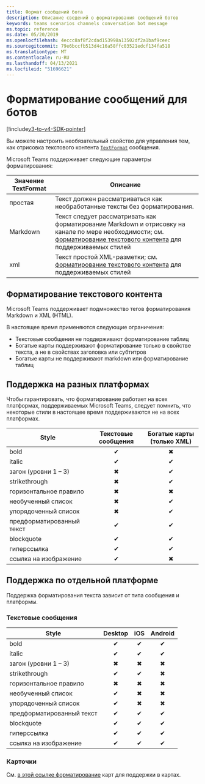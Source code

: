 ```yaml
---
title: Формат сообщений бота
description: Описание сведений о форматирования сообщений ботов
keywords: teams scenarios channels conversation bot message
ms.topic: reference
ms.date: 05/20/2019
ms.openlocfilehash: 4eccc8af8f2cdad153998a13502df2a1baf9ceec
ms.sourcegitcommit: 79e6bccfb513d4c16a58ffc03521edcf134fa518
ms.translationtype: MT
ms.contentlocale: ru-RU
ms.lasthandoff: 04/13/2021
ms.locfileid: "51696621"
---
```

# <a name="message-formatting-for-bots"></a>Форматирование сообщений для ботов

[!include[v3-to-v4-SDK-pointer](~/includes/v3-to-v4-pointer-bots.md)]

Вы можете настроить необязательный свойство для управления тем, как отрисовка текстового контента [`TextFormat`](/bot-framework/dotnet/bot-builder-dotnet-create-messages#customizing-a-message) сообщения.

Microsoft Teams поддерживает следующие параметры форматирования:

| Значение TextFormat | Описание |
| --- | --- |
| простая | Текст должен рассматриваться как необработанные тексты без форматирования. |
| Markdown | Текст следует рассматривать как форматирование Markdown и отрисовку на канале по мере необходимости; см. [форматирование текстового контента](#formatting-text-content) для поддерживаемых стилей |
| xml | Текст простой XML-разметки; см. [форматирование текстового контента](#formatting-text-content) для поддерживаемых стилей |

## <a name="formatting-text-content"></a>Форматирование текстового контента

Microsoft Teams поддерживает подмножество тегов форматирования Markdown и XML (HTML).

В настоящее время применяются следующие ограничения:

* Текстовые сообщения не поддерживают форматирование таблиц
* Богатые карты поддерживают форматирование только в свойстве текста, а не в свойствах заголовка или субтитров
* Богатые карты не поддерживают markdown или форматирование таблиц

## <a name="cross-platform-support"></a>Поддержка на разных платформах

Чтобы гарантировать, что форматирование работает на всех платформах, поддерживаемых Microsoft Teams, следует помнить, что некоторые стили в настоящее время поддерживаются не на всех платформах.

| Style                     | Текстовые сообщения | Богатые карты (только XML) |
| ---                       | :---: | :---: |
| bold                      | ✔ | ✖ |
| italic                    | ✔ | ✔ |
| загон (уровни 1 &ndash; 3) | ✖ | ✔ |
| strikethrough             | ✖ | ✔ |
| горизонтальное правило           | ✖ | ✖ |
| необученный список            | ✖ | ✔ |
| упорядоченный список              | ✖ | ✔ |
| предформатированный текст         | ✔ | ✔ |
| blockquote                | ✔ | ✔ |
| гиперссылка                 | ✔ | ✔ |
| ссылка на изображение                | ✔ | ✖ |

## <a name="support-by-individual-platform"></a>Поддержка по отдельной платформе

Поддержка форматирования текста зависит от типа сообщения и платформы.

### <a name="text-only-messages"></a>Текстовые сообщения

| Style                     | Desktop | iOS | Android |
| ---                       | :---: | :---: | :---: |
| bold                      | ✔ | ✔ | ✔ |
| italic                    | ✔ | ✔ | ✔ |
| загон (уровни 1 &ndash; 3) | ✖ | ✖ | ✖ |
| strikethrough             | ✔ | ✔ | ✖ |
| горизонтальное правило           | ✖ | ✖ | ✖ |
| необученный список            | ✔ | ✖ | ✖ |
| упорядоченный список              | ✔ | ✖ | ✖ |
| предформатированный текст         | ✔ | ✔ | ✔ |
| blockquote                | ✔ | ✔ | ✔ |
| гиперссылка                 | ✔ | ✔ | ✔ |
| ссылка на изображение                | ✔ | ✔ | ✔ |

### <a name="cards"></a>Карточки

См. [в этой ссылке форматирование](~/task-modules-and-cards/cards/cards-format.md) карт для поддержки в картах.
